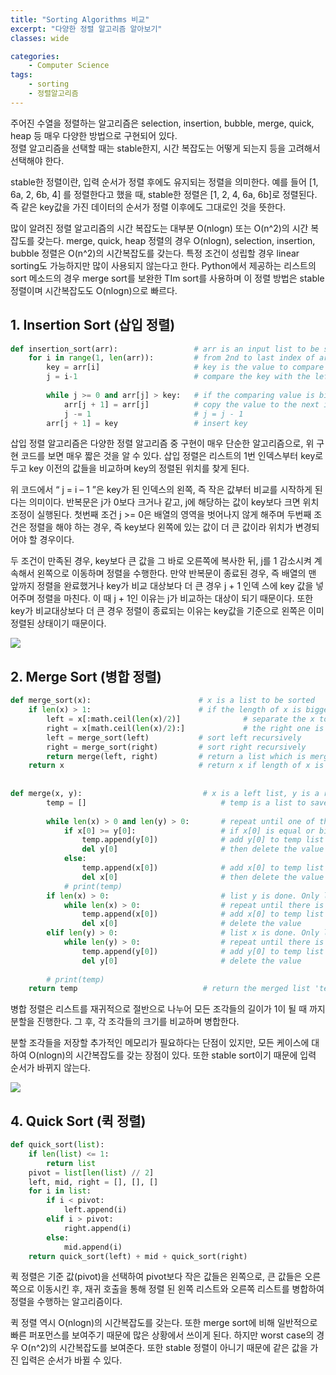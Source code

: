 ```yaml
---
title: "Sorting Algorithms 비교"
excerpt: "다양한 정렬 알고리즘 알아보기"
classes: wide

categories:
    - Computer Science
tags:
    - sorting
    - 정렬알고리즘
---
```



주어진 수열을 정렬하는 알고리즘은 selection, insertion, bubble, merge, quick, heap 등 매우 다양한 방법으로 구현되어 있다.    
정렬 알고리즘을 선택할 때는 stable한지, 시간 복잡도는 어떻게 되는지 등을 고려해서 선택해야 한다. 

stable한 정렬이란, 입력 순서가 정렬 후에도 유지되는 정렬을 의미한다. 예를 들어 [1, 6a, 2, 6b, 4] 를 정렬한다고 했을 때, stable한 정렬은 [1, 2, 4, 6a, 6b]로 정렬된다. 즉 같은 key값을 가진 데이터의 순서가 정렬 이후에도 그대로인 것을 뜻한다.

많이 알려진 정렬 알고리즘의 시간 복잡도는 대부분 O(nlogn) 또는 O(n^2)의 시간 복잡도를 갖는다. merge, quick, heap 정렬의 경우 O(nlogn), selection, insertion, bubble 정렬은 O(n^2)의 시간복잡도를 갖는다. 특정 조건이 성립할 경우 linear sorting도 가능하지만 많이 사용되지 않는다고 한다. Python에서 제공하는 리스트의 sort 메소드의 경우 merge sort를 보완한 TIm sort를 사용하며 이 정렬 방법은 stable 정렬이며 시간복잡도도 O(nlogn)으로 빠르다. 



## 1. Insertion Sort (삽입 정렬)


```python
def insertion_sort(arr):                 # arr is an input list to be sorted
    for i in range(1, len(arr)):         # from 2nd to last index of arr
        key = arr[i]                     # key is the value to compare
        j = i-1                          # compare the key with the left values one by one
        
        while j >= 0 and arr[j] > key:   # if the comparing value is bigger than the key
            arr[j + 1] = arr[j]          # copy the value to the next index
            j -= 1                       # j = j - 1
        arr[j + 1] = key                 # insert key
```

삽입 정렬 알고리즘은 다양한 정렬 알고리즘 중 구현이 매우 단순한 알고리즘으로, 위 구현 코드를 보면 매우 짧은 것을 알 수 있다. 삽입 정렬은 리스트의 1번 인덱스부터 key로 두고 key 이전의 값들을 비교하며 key의 정렬된 위치를 찾게 된다. 

위 코드에서 “ j = i – 1 ”은 key가 된 인덱스의 왼쪽, 즉 작은 값부터 비교를 시작하게 된다는 의미이다. 반복문은 j가 0보다 크거나 같고, j에 해당하는 값이 key보다 크면 위치 조정이 실행된다. 첫번째 조건 j >= 0은 배열의 영역을 벗어나지 않게 해주며 두번째 조건은 정렬을 해야 하는 경우, 즉 key보다 왼쪽에 있는 값이 더 큰 값이라 위치가 변경되어야 할 경우이다. 

두 조건이 만족된 경우, key보다 큰 값을 그 바로 오른쪽에 복사한 뒤, j를 1 감소시켜 계속해서 왼쪽으로 이동하며 정렬을 수행한다. 만약 반복문이 종료된 경우, 즉 배열의 맨 앞까지 정렬을 완료했거나 key가 비교 대상보다 더 큰 경우 j + 1 인덱 스에 key 값을 넣어주며 정렬을 마친다. 이 때 j + 1인 이유는 j가 비교하는 대상이 되기 때문이다. 또한 key가 비교대상보다 더 큰 경우 정렬이 종료되는 이유는 key값을 기준으로 왼쪽은 이미 정렬된 상태이기 때문이다.


![](https://username-jm.github.io/assets/images/sort/insertion.png)




## 2. Merge Sort (병합 정렬)


```python
def merge_sort(x):                        # x is a list to be sorted
    if len(x) > 1:                        # if the length of x is bigger than 1
        left = x[:math.ceil(len(x)/2)]              # separate the x to two lists. the left one is 'left'
        right = x[math.ceil(len(x)/2):]             # the right one is 'right'
        left = merge_sort(left)           # sort left recursively
        right = merge_sort(right)         # sort right recursively
        return merge(left, right)         # return a list which is merged by left and right lists
    return x                              # return x if length of x is 1
    
    
def merge(x, y):                           # x is a left list, y is a right list
        temp = []                              # temp is a list to save merged list
    
        while len(x) > 0 and len(y) > 0:       # repeat until one of the lists' length is 0
            if x[0] >= y[0]:                   # if x[0] is equal or bigger than y[0]
                temp.append(y[0])              # add y[0] to temp list
                del y[0]                       # then delete the value from the y list
            else:
                temp.append(x[0])              # add x[0] to temp list
                del x[0]                       # then delete the value from the x list
            # print(temp)
        if len(x) > 0:                         # list y is done. Only list x remains
            while len(x) > 0:                  # repeat until there is no value in x
                temp.append(x[0])              # add x[0] to temp list
                del x[0]                       # delete the value
        elif len(y) > 0:                       # list x is done. Only list y remains
            while len(y) > 0:                  # repeat until there is no value in y
                temp.append(y[0])              # add y[0] to temp list
                del y[0]                       # delete the value
    
        # print(temp)
    return temp                            # return the merged list 'temp'
```

병합 정렬은 리스트를 재귀적으로 절반으로 나누어 모든 조각들의 길이가 1이 될 때 까지 분할을 진행한다. 그 후, 각 조각들의 크기를 비교하며 병합한다. 

분할 조각들을 저장할 추가적인 메모리가 필요하다는 단점이 있지만, 모든 케이스에 대하여 O(nlogn)의 시간복잡도를 갖는 장점이 있다. 또한 stable sort이기 때문에 입력 순서가 바뀌지 않는다. 


![](https://username-jm.github.io/assets/images/sort/merge.png)

## 4. Quick Sort (퀵 정렬)


```python
def quick_sort(list):
    if len(list) <= 1:
        return list
    pivot = list[len(list) // 2]
    left, mid, right = [], [], []
    for i in list:
        if i < pivot:
            left.append(i)
        elif i > pivot:
            right.append(i)
        else:
            mid.append(i)
    return quick_sort(left) + mid + quick_sort(right)
```

퀵 정렬은 기준 값(pivot)을 선택하여 pivot보다 작은 값들은 왼쪽으로, 큰 값들은 오른쪽으로 이동시킨 후, 재귀 호출을 통해 정렬 된 왼쪽 리스트와 오른쪽 리스트를 병합하여 정렬을 수행하는 알고리즘이다. 

퀵 정렬 역시 O(nlogn)의 시간복잡도를 갖는다. 또한 merge sort에 비해 일반적으로 빠른 퍼포먼스를 보여주기 때문에 많은 상황에서 쓰이게 된다. 하지만 worst case의 경우 O(n^2)의 시간복잡도를 보여준다. 또한 stable 정렬이 아니기 때문에 같은 값을 가진 입력은 순서가 바뀔 수 있다. 
